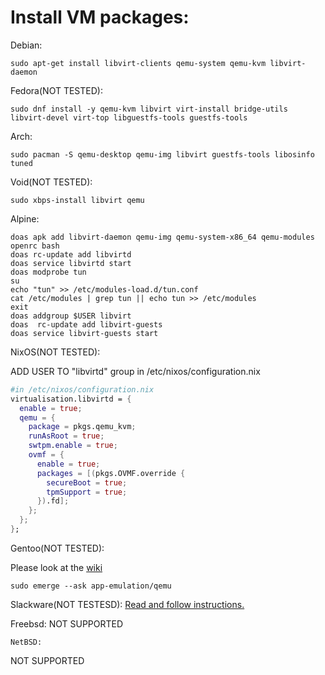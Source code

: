 # Install VM packages:

Debian: 
```
sudo apt-get install libvirt-clients qemu-system qemu-kvm libvirt-daemon 
```
Fedora(NOT TESTED):
```
sudo dnf install -y qemu-kvm libvirt virt-install bridge-utils libvirt-devel virt-top libguestfs-tools guestfs-tools
```
Arch:
```
sudo pacman -S qemu-desktop qemu-img libvirt guestfs-tools libosinfo tuned
```
Void(NOT TESTED):
```
sudo xbps-install libvirt qemu
```
Alpine:
```
doas apk add libvirt-daemon qemu-img qemu-system-x86_64 qemu-modules openrc bash
doas rc-update add libvirtd
doas service libvirtd start
doas modprobe tun
su
echo "tun" >> /etc/modules-load.d/tun.conf
cat /etc/modules | grep tun || echo tun >> /etc/modules
exit
doas addgroup $USER libvirt
doas  rc-update add libvirt-guests
doas service libvirt-guests start
```
NixOS(NOT TESTED):

ADD USER TO "libvirtd" group in /etc/nixos/configuration.nix
```nix
#in /etc/nixos/configuration.nix
virtualisation.libvirtd = {
  enable = true;
  qemu = {
    package = pkgs.qemu_kvm;
    runAsRoot = true;
    swtpm.enable = true;
    ovmf = {
      enable = true;
      packages = [(pkgs.OVMF.override {
        secureBoot = true;
        tpmSupport = true;
      }).fd];
    };
  };
};
```
Gentoo(NOT TESTED):

Please look at the [wiki](https://wiki.gentoo.org/wiki/QEMU)
```
sudo emerge --ask app-emulation/qemu
```
Slackware(NOT TESTESD):
[Read and follow instructions.](https://docs.slackware.com/howtos:general_admin:kvm_libvirt)

Freebsd:
NOT SUPPORTED
```
NetBSD:
```
NOT SUPPORTED
```
